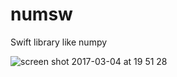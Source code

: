 # numsw
Swift library like numpy

![screen shot 2017-03-04 at 19 51 28](https://cloud.githubusercontent.com/assets/33768/23578167/0dd300b2-0114-11e7-8988-213aa79e37ef.png)
